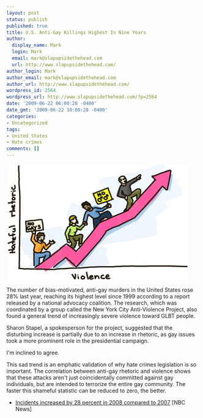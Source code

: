 ```yaml
---
layout: post
status: publish
published: true
title: U.S. Anti-Gay Killings Highest In Nine Years
author:
  display_name: Mark
  login: Mark
  email: mark@slapupsidethehead.com
  url: http://www.slapupsidethehead.com/
author_login: Mark
author_email: mark@slapupsidethehead.com
author_url: http://www.slapupsidethehead.com/
wordpress_id: 2564
wordpress_url: http://www.slapupsidethehead.com/?p=2564
date: '2009-06-22 06:00:28 -0400'
date_gmt: '2009-06-22 10:00:28 -0400'
categories:
- Uncategorized
tags:
- United States
- Hate crimes
comments: []
---
```

![I've got nothing witty to say about this.](/wp-content/media/2009/06/hate-crimes-climb.jpg "I've got nothing witty to say about this.")

The number of bias-motivated, anti-gay murders in the United States rose 28% last year, reaching its highest level since 1999 according to a report released by a national advocacy coalition. The research, which was coordinated by a group called the New York City Anti-Violence Project, also found a general trend of increasingly severe violence toward GLBT people.

Sharon Stapel, a spokesperson for the project, suggested that the disturbing increase is partially due to an increase in rhetoric, as gay issues took a more prominent role in the presidential campaign.

I'm inclined to agree.

This sad trend is an emphatic validation of why hate crimes legislation is so important. The correlation between anti-gay rhetoric and violence shows that these attacks aren't just coincidentally committed against gay individuals, but are intended to terrorize the entire gay community. The faster this shameful statistic can be reduced to zero, the better.

- [Incidents increased by 28 percent in 2008 compared to 2007](http://www.msnbc.msn.com/id/31390167/ns/us_news-crime_and_courts/) [NBC News]
